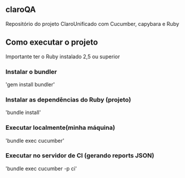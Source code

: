 ## claroQA
Repositório do projeto ClaroUnificado com Cucumber, capybara e Ruby

## Como executar o projeto

Importante ter o Ruby instalado 2,5 ou superior

### Instalar o bundler
'gem install bundler'

### Instalar as dependências do Ruby (projeto)
'bundle install'

### Executar localmente(minha máquina)
'bundle exec cucumber'

### Executar no servidor de CI (gerando reports JSON)
'bundle exec cucumber -p ci'
